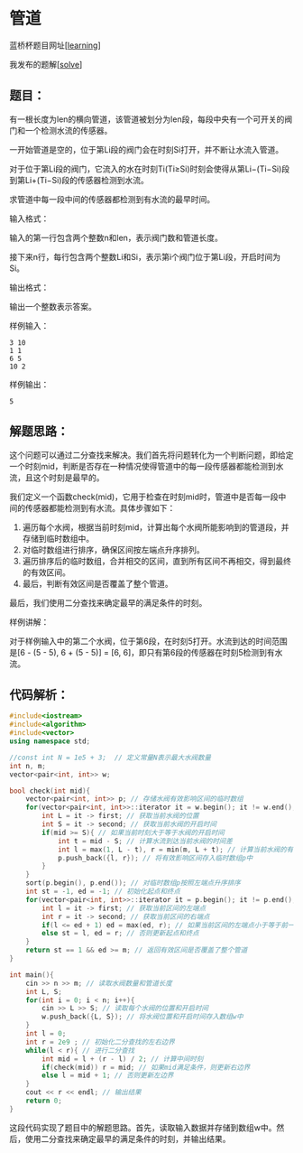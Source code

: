 # 管道

蓝桥杯题目网址[[learning](https://www.lanqiao.cn/problems/3544/learning/)]

我发布的题解[[solve](https://www.lanqiao.cn/questions/626115/)]

## 题目：

有一根长度为len的横向管道，该管道被划分为len段，每段中央有一个可开关的阀门和一个检测水流的传感器。

一开始管道是空的，位于第Li段的阀门会在时刻Si打开，并不断让水流入管道。

对于位于第Li段的阀门，它流入的水在时刻Ti(Ti≥Si)时刻会使得从第Li−(Ti−Si)段到第Li+(Ti−Si)段的传感器检测到水流。

求管道中每一段中间的传感器都检测到有水流的最早时间。

输入格式：

输入的第一行包含两个整数n和len，表示阀门数和管道长度。

接下来n行，每行包含两个整数Li和Si，表示第i个阀门位于第Li段，开启时间为Si。

输出格式：

输出一个整数表示答案。

样例输入：

```
3 10
1 1
6 5
10 2
```

样例输出：

```
5
```

## 解题思路：

这个问题可以通过二分查找来解决。我们首先将问题转化为一个判断问题，即给定一个时刻mid，判断是否存在一种情况使得管道中的每一段传感器都能检测到水流，且这个时刻是最早的。

我们定义一个函数check(mid)，它用于检查在时刻mid时，管道中是否每一段中间的传感器都能检测到有水流。具体步骤如下：

1. 遍历每个水阀，根据当前时刻mid，计算出每个水阀所能影响到的管道段，并存储到临时数组中。
2. 对临时数组进行排序，确保区间按左端点升序排列。
3. 遍历排序后的临时数组，合并相交的区间，直到所有区间不再相交，得到最终的有效区间。
4. 最后，判断有效区间是否覆盖了整个管道。

最后，我们使用二分查找来确定最早的满足条件的时刻。

样例讲解：

对于样例输入中的第二个水阀，位于第6段，在时刻5打开。水流到达的时间范围是[6 - (5 - 5), 6 + (5 - 5)] = [6, 6]，即只有第6段的传感器在时刻5检测到有水流。

## 代码解析：

```cpp
#include<iostream>
#include<algorithm>
#include<vector>
using namespace std;

//const int N = 1e5 + 3;  // 定义常量N表示最大水阀数量
int n, m;
vector<pair<int, int>> w;

bool check(int mid){
    vector<pair<int, int>> p; // 存储水阀有效影响区间的临时数组
    for(vector<pair<int, int>>::iterator it = w.begin(); it != w.end(); it++){ // 遍历水阀数组
        int L = it -> first; // 获取当前水阀的位置
        int S = it -> second; // 获取当前水阀的开启时间
        if(mid >= S){ // 如果当前时刻大于等于水阀的开启时间
            int t = mid - S; // 计算水流到达当前水阀的时间差
            int l = max(1, L - t), r = min(m, L + t); // 计算当前水阀的有效影响区间
            p.push_back({l, r}); // 将有效影响区间存入临时数组p中
        }
    }
    sort(p.begin(), p.end()); // 对临时数组p按照左端点升序排序
    int st = -1, ed = -1; // 初始化起点和终点
    for(vector<pair<int, int>>::iterator it = p.begin(); it != p.end(); it++){ // 遍历排序后的临时数组p
        int l = it -> first; // 获取当前区间的左端点
        int r = it -> second; // 获取当前区间的右端点
        if(l <= ed + 1) ed = max(ed, r); // 如果当前区间的左端点小于等于前一个区间的右端点+1，更新终点
        else st = l, ed = r; // 否则更新起点和终点
    }
    return st == 1 && ed >= m; // 返回有效区间是否覆盖了整个管道
}

int main(){
    cin >> n >> m; // 读取水阀数量和管道长度
    int L, S;
    for(int i = 0; i < n; i++){
        cin >> L >> S; // 读取每个水阀的位置和开启时间
        w.push_back({L, S}); // 将水阀位置和开启时间存入数组w中
    }
    int l = 0;
    int r = 2e9 ; // 初始化二分查找的左右边界
    while(l < r){ // 进行二分查找
        int mid = l + (r - l) / 2; // 计算中间时刻
        if(check(mid)) r = mid; // 如果mid满足条件，则更新右边界
        else l = mid + 1; // 否则更新左边界
    }
    cout << r << endl; // 输出结果
    return 0;
}
```

这段代码实现了题目中的解题思路。首先，读取输入数据并存储到数组w中。然后，使用二分查找来确定最早的满足条件的时刻，并输出结果。